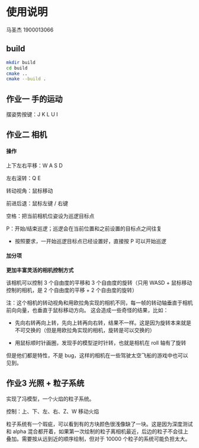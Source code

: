 # 使用说明

马圣杰 1900013066

## build

```bash
mkdir build
cd build
cmake ..
cmake --build .
```

## 作业一 手的运动

摆姿势按键：J K L U I

## 作业二 相机

#### 操作

上下左右平移：W A S D

左右滚转：Q E

转动视角：鼠标移动

前进后退：鼠标左键 / 右键

空格：把当前相机位姿设为巡逻目标点

P：开始/结束巡逻；巡逻会在当前位置和之前设置的目标点之间往复

- 按照要求，一开始巡逻目标点已经设置好，直接按 P 可以开始巡逻

#### 加分项

**更加丰富灵活的相机控制方式**

该相机可以控制 3 个自由度的平移和 3 个自由度的旋转（只用 WASD + 鼠标移动控制的相机，是 2 个自由度的平移 + 2 个自由度的旋转）

注：这个相机的转动视角和用欧拉角实现的相机不同，每一帧的转动轴垂直于相机前向向量，也垂直于鼠标移动方向。
这会造成一些奇怪的结果，比如：

- 先向右转再向上转，先向上转再向右转，结果不一样。这是因为旋转本来就是不可交换的（但是用欧拉角实现的相机，旋转是可以交换的）

- 用鼠标顺时针画圈，发现手的模型逆时针转，也就是相机在 roll 轴有了旋转

但是他们都是特性，不是 bug，这样的相机在一些驾驶太空飞船的游戏中也可以见到。

## 作业3 光照 + 粒子系统

实现了冯模型，一个火焰的粒子系统。

控制：上、下、左、右、Z、W 移动火焰

粒子系统有一个瑕疵，可以看到有的方块颜色很浅像缺了一块。这是因为深度测试和 alpha 混合都开着，如果第一次绘制的粒子离相机最近，后边的粒子不会往上叠加。需要按从远到近的顺序绘制，但对于 10000 个粒子的系统可能负担太大。